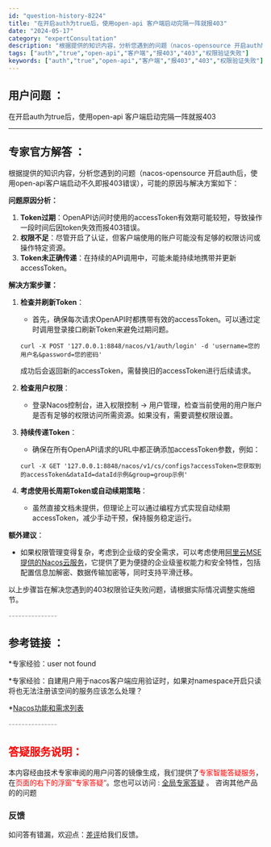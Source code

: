 ```yaml
---
id: "question-history-8224"
title: "在开启auth为true后，使用open-api 客户端启动完隔一阵就报403"
date: "2024-05-17"
category: "expertConsultation"
description: "根据提供的知识内容，分析您遇到的问题（nacos-opensource 开启auth后，使用open-api客户端启动不久即报403错误），可能的原因与解决方案如下：**问题原因分析：**1. **Token过期**：OpenAPI访问时使用的accessToken有效期可能较短，导致操作一段时间后"
tags: ["auth","true","open-api","客户端","报403","403","权限验证失败"]
keywords: ["auth","true","open-api","客户端","报403","403","权限验证失败"]
---
```


## 用户问题 ： 
 在开启auth为true后，使用open-api 客户端启动完隔一阵就报403  

---------------
## 专家官方解答 ：

根据提供的知识内容，分析您遇到的问题（nacos-opensource 开启auth后，使用open-api客户端启动不久即报403错误），可能的原因与解决方案如下：

**问题原因分析：**
1. **Token过期**：OpenAPI访问时使用的accessToken有效期可能较短，导致操作一段时间后因token失效而报403错误。
2. **权限不足**：尽管开启了认证，但客户端使用的账户可能没有足够的权限访问或操作特定资源。
3. **Token未正确传递**：在持续的API调用中，可能未能持续地携带并更新accessToken。

**解决方案步骤：**
1. **检查并刷新Token**：
    - 首先，确保每次请求OpenAPI时都携带有效的accessToken。可以通过定时调用登录接口刷新Token来避免过期问题。
    ```shell
    curl -X POST '127.0.0.1:8848/nacos/v1/auth/login' -d 'username=您的用户名&password=您的密码'
    ```
    成功后会返回新的accessToken，需替换旧的accessToken进行后续请求。

2. **检查用户权限**：
    - 登录Nacos控制台，进入权限控制 -> 用户管理，检查当前使用的用户账户是否有足够的权限访问所需资源。如果没有，需要调整权限设置。

3. **持续传递Token**：
    - 确保在所有OpenAPI请求的URL中都正确添加accessToken参数，例如：
    ```shell
    curl -X GET '127.0.0.1:8848/nacos/v1/cs/configs?accessToken=您获取到的accessToken&dataId=dataId示例&group=group示例'
    ```

4. **考虑使用长周期Token或自动续期策略**：
    - 虽然直接文档未提供，但理论上可以通过编程方式实现自动续期accessToken，减少手动干预，保持服务稳定运行。

**额外建议**：
- 如果权限管理变得复杂，考虑到企业级的安全需求，可以考虑使用[阿里云MSE提供的Nacos云服务](https://www.aliyun.com/product/aliware/mse?spm=nacos.cloud.topbar.0.0.0)，它提供了更为便捷的企业级鉴权能力和安全特性，包括配置信息加解密、数据传输加密等，同时支持平滑迁移。

以上步骤旨在解决您遇到的403权限验证失败问题，请根据实际情况调整实施细节。


<font color="#949494">---------------</font> 


## 参考链接 ：

*专家经验：user not found 
 
 *专家经验：自建用户用于nacos客户端应用验证时，如果对namespace开启只读将也无法注册该空间的服务应该怎么处理？ 
 
 *[Nacos功能和需求列表](https://nacos.io/docs/latest/archive/feature-list)


 <font color="#949494">---------------</font> 
 


## <font color="#FF0000">答疑服务说明：</font> 

本内容经由技术专家审阅的用户问答的镜像生成，我们提供了<font color="#FF0000">专家智能答疑服务</font>，在<font color="#FF0000">页面的右下的浮窗”专家答疑“</font>。您也可以访问 : [全局专家答疑](https://answer.opensource.alibaba.com/docs/intro) 。 咨询其他产品的的问题

### 反馈
如问答有错漏，欢迎点：[差评](https://ai.nacos.io/user/feedbackByEnhancerGradePOJOID?enhancerGradePOJOId=13578)给我们反馈。

